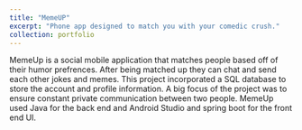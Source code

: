 ```yaml
---
title: "MemeUP"
excerpt: "Phone app designed to match you with your comedic crush."
collection: portfolio
---
```


MemeUp is a social mobile application that matches people based off of their humor prefrences. After 
being matched up they can chat and send each other jokes and memes. This project incorporated a SQL database
to store the account and profile information. A big focus of the project was to ensure constant private 
communication between two people. MemeUp used Java for the back end and Android Studio and spring boot for the
front end UI.